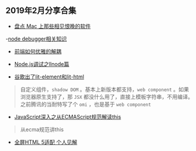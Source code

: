 ## 2019年2月分享合集

- [盘点 Mac 上那些相见恨晚的软件](https://mp.weixin.qq.com/s/Cvqetqb1uHcqPU1B4xLuZw)

-[node debugger相关知识](https://codeblog.dotsandbrackets.com/nodejs-core-dump-llnode-lldb/)

- [前端如何优雅的解耦](https://mp.weixin.qq.com/s/EsuR1ztDaaQaupdYh_C36g)

- [Node.js调试之llnode篇](https://mp.weixin.qq.com/s/0ZhhnwUMAM6RA8xZbegcig)


- [谷歌出了lit-element和lit-html](https://lit-element.polymer-project.org/)

> 自定义组件，`shadow DOM` 。基本上新版本都支持，`web component` 。如果浏览器原生支持了，那 `JSX` 都没什么用了，直接上模板字符串，不用编译。之前腾讯的当耐特写了个 `omi` ，也是基于 `web component`


- [JavaScript深入之从ECMAScript规范解读this](https://github.com/mqyqingfeng/Blog/issues/7)

> 从ecma规范讲this

- [全屏HTML 5适配 个人见解](https://juejin.im/post/5c78c9f96fb9a04a0a5fe2b6?utm_source=wechat&from=singlemessage&isappinstalled=0)



